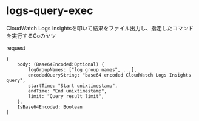 # logs-query-exec

CloudWatch Logs Insightsを叩いて結果をファイル出力し、指定したコマンドを実行するGoのヤツ


request

```
{
    body: (Base64Encoded:Optional) {
        logGroupNames: ["log group names", ...],
        encodedQueryString: "base64 encoded CloudWatch Logs Insights query",
        startTime: "Start unixtimestamp",
        endTime: "End unixtimestamp",
        limit: "Query result limit",
    },
    IsBase64Encoded: Boolean
}
```
